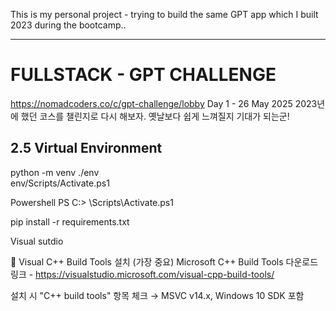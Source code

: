 This is my personal project - trying to build the same GPT app which I built 2023 during the bootcamp..

-----


# FULLSTACK - GPT CHALLENGE

https://nomadcoders.co/c/gpt-challenge/lobby
Day 1 - 26 May 2025
2023년에 했던 코스를 챌린지로 다시 해보자. 옛날보다 쉽게 느껴질지 기대가 되는군!

## 2.5 Virtual Environment

python -m venv ./env  
env/Scripts/Activate.ps1

Powershell PS C:\> <venv>\Scripts\Activate.ps1

pip install -r requirements.txt

Visual sutdio

🔧 Visual C++ Build Tools 설치 (가장 중요)
Microsoft C++ Build Tools 다운로드 링크 - https://visualstudio.microsoft.com/visual-cpp-build-tools/

설치 시 "C++ build tools" 항목 체크 → MSVC v14.x, Windows 10 SDK 포함
